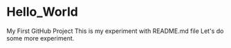 # Hello_World
My First GitHub Project
This is my experiment with README.md file
Let's do some more experiment.
